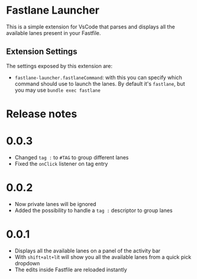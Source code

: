 # Fastlane Launcher

This is a simple extension for VsCode that parses and displays all the available lanes present in your Fastfile.

## Extension Settings

The settings exposed by this extension are:

- `fastlane-launcher.fastlaneCommand`: with this you can specify which command should use to launch the lanes. By default it's `fastlane`, but you may use `bundle exec fastlane`

# Release notes

# 0.0.3
- Changed `tag :` to `#TAG` to group different lanes
- Fixed the `onClick` listener on tag entry
# 0.0.2
- Now private lanes will be ignored
- Added the possibility to handle a `tag :` descriptor to group lanes
# 0.0.1
- Displays all the available lanes on a panel of the activity bar
- With `shift+alt+l`it will show you all the available lanes from a quick pick dropdown
- The edits inside Fastfile are reloaded instantly
